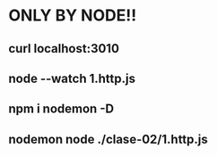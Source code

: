 # ONLY BY  NODE!!
## curl localhost:3010

## node --watch 1.http.js

## npm i nodemon -D 

## nodemon node ./clase-02/1.http.js


